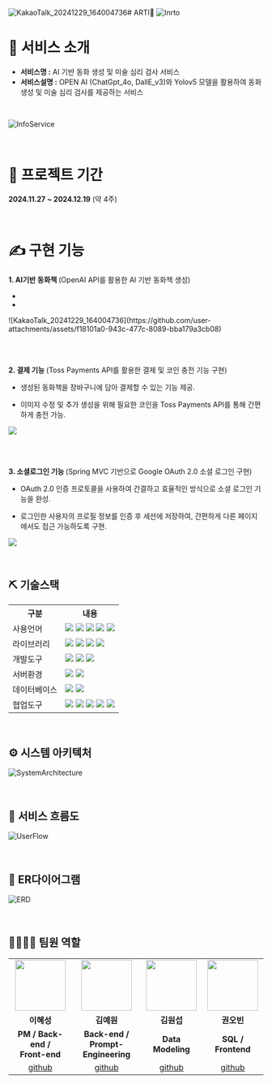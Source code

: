 ![KakaoTalk_20241229_164004736](https://github.com/user-attachments/assets/1e7512af-0516-4d92-a419-f6b232dbd8b8)# ARTI🎨 
![Inrto](https://github.com/user-attachments/assets/b92cca70-427c-40e6-9f88-13ecc1a46895)

# 👀 서비스 소개

* <b>서비스명 :</b> AI 기반 동화 생성 및 미술 심리 검사 서비스
* <b>서비스설명 :</b> OPEN AI (ChatGpt_4o, DallE_v3)와 Yolov5 모델을 활용하여 동화 생성 및 미술 심리 검사를 제공하는 서비스 
<br>

 ![InfoService](https://github.com/user-attachments/assets/34b86fd4-11c4-4f6d-8a13-b9521c53c00f)

<br>

# 📅 프로젝트 기간
<b>2024.11.27 ~ 2024.12.19</b> (약 4주)

<br>

# ✍ 구현 기능

<b>1. AI기반 동화책 </b> (OpenAI API를 활용한 AI 기반 동화책 생성)

-  

- 

<p>
![KakaoTalk_20241229_164004736](https://github.com/user-attachments/assets/f18101a0-943c-477c-8089-bba179a3cb08)
</p>




<br>

<br>

<b>2. 결제 기능 </b> (Toss Payments API를 활용한 결제 및 코인 충전 기능 구현)

- 생성된 동화책을 장바구니에 담아 결제할 수 있는 기능 제공.

- 이미지 수정 및 추가 생성을 위해 필요한 코인을 Toss Payments API를 통해 간편하게 충전 가능.

<p>
<img src="https://github.com/user-attachments/assets/919a2c0b-3093-426b-b6ee-3b92744f3238">
</p>


<br>

<br>


<b>3. 소셜로그인 기능 </b> (Spring MVC 기반으로 Google OAuth 2.0 소셜 로그인 구현)

-  OAuth 2.0 인증 프로토콜을 사용하여 간결하고 효율적인 방식으로 소셜 로그인 기능을 완성.
  
- 로그인한 사용자의 프로필 정보를 인증 후 세션에 저장하여, 간편하게 다른 페이지에서도 접근 가능하도록 구현.

<p>
<img src="https://github.com/user-attachments/assets/198daf32-8c76-4a04-bc04-f78666b4932a">
</p>


<br>

















## ⛏ 기술스택
<table>
    <tr>
        <th>구분</th>
        <th>내용</th>
    </tr>
    <tr>
        <td>사용언어</td>
        <td>
            <img src="https://img.shields.io/badge/Java-007396?style=for-the-badge&logo=java&logoColor=white"/>
            <img src="https://img.shields.io/badge/HTML5-E34F26?style=for-the-badge&logo=HTML5&logoColor=white"/>
            <img src="https://img.shields.io/badge/CSS3-1572B6?style=for-the-badge&logo=CSS3&logoColor=white"/>
            <img src="https://img.shields.io/badge/JavaScript-F7DF1E?style=for-the-badge&logo=JavaScript&logoColor=white"/>
            <img src="https://img.shields.io/badge/python-3776AB?style=for-the-badge&logo=python&logoColor=white"/>
        </td>
    </tr>
    <tr>
        <td>라이브러리</td>
        <td>
            <img src="https://img.shields.io/badge/googlecloud-4285F4?style=for-the-badge&logo=googlecloud&logoColor=white"/>
            <img src="https://img.shields.io/badge/openai-412991?style=for-the-badge&logo=openai&logoColor=white"/>
            <img src="https://img.shields.io/badge/OAuth2.0-000000?style=for-the-badge&logo=OAuth2.0&logoColor=white"/>
            <img src="https://img.shields.io/badge/TossPayments-5865F2?style=for-the-badge&logo=TossPayments&logoColor=white"/>
        </td>
    </tr>
    <tr>
        <td>개발도구</td>
        <td>
            <img src="https://img.shields.io/badge/Eclipse-2C2255?style=for-the-badge&logo=Eclipse&logoColor=white"/>
            <img src="https://img.shields.io/badge/VSCode-007ACC?style=for-the-badge&logo=VisualStudioCode&logoColor=white"/>
            <img src="https://img.shields.io/badge/jupyter-F37626?style=for-the-badge&logo=jupyter&logoColor=white"/>
        </td>
    </tr>
    <tr>
        <td>서버환경</td>
        <td>
            <img src="https://img.shields.io/badge/Apache Tomcat-D22128?style=for-the-badge&logo=Apache Tomcat&logoColor=white"/>
            <img src="https://img.shields.io/badge/Uvicorn-007ACC?style=for-the-badge&logo=Uvicorn&logoColor=white"/>
        </td>
    </tr>
    <tr>
        <td>데이터베이스</td>
        <td>
            <img src="https://img.shields.io/badge/mysql-4479A1?style=for-the-badge&logo=mysql&logoColor=white"/>
            <img src="https://img.shields.io/badge/googlecloudstorage-4285F4?style=for-the-badge&logo=googlecloudstorage&logoColor=white"/>
        </td>
    </tr>
    <tr>
        <td>협업도구</td>
        <td>
            <img src="https://img.shields.io/badge/Git-F05032?style=for-the-badge&logo=Git&logoColor=white"/>
            <img src="https://img.shields.io/badge/GitHub-181717?style=for-the-badge&logo=GitHub&logoColor=white"/> 
            <img src="https://img.shields.io/badge/googledrive-4285F4?style=for-the-badge&logo=googledrive&logoColor=white"/>
            <img src="https://img.shields.io/badge/discord-5865F2?style=for-the-badge&logo=discord&logoColor=white"/>
            <img src="https://img.shields.io/badge/notion-000000?style=for-the-badge&logo=notion&logoColor=white"/>
        </td>
    </tr>
</table>


<br>


## ⚙ 시스템 아키텍처
![SystemArchitecture](https://github.com/user-attachments/assets/1b540465-0ada-4d25-b425-baca6bad0d58)

<br>

## 📌 서비스 흐름도
![UserFlow](https://github.com/user-attachments/assets/d3348034-7e7b-4e6b-9d1f-eea6ee762a1c)

<br>

## 📌 ER다이어그램
![ERD](https://github.com/user-attachments/assets/512b03c0-361b-43e8-b09d-f672c78eae33)

<br>





## 👨‍👩‍👦‍👦 팀원 역할
<table>
  <tr>
    <td align="center"><img src="https://item.kakaocdn.net/do/fd49574de6581aa2a91d82ff6adb6c0115b3f4e3c2033bfd702a321ec6eda72c" width="100" height="100"/></td>
    <td align="center"><img src="https://mb.ntdtv.kr/assets/uploads/2019/01/Screen-Shot-2019-01-08-at-4.31.55-PM-e1546932545978.png" width="100" height="100"/></td>
    <td align="center"><img src="https://mblogthumb-phinf.pstatic.net/20160127_177/krazymouse_1453865104404DjQIi_PNG/%C4%AB%C4%AB%BF%C0%C7%C1%B7%BB%C1%EE_%B6%F3%C0%CC%BE%F0.png?type=w2" width="100" height="100"/></td>
    <td align="center"><img src="https://i.pinimg.com/236x/ed/bb/53/edbb53d4f6dd710431c1140551404af9.jpg" width="100" height="100"/></td>
  </tr>
  <tr>
    <td align="center"><strong>이혜성</strong></td>
    <td align="center"><strong>김예원</strong></td>
    <td align="center"><strong>김원섭</strong></td>
    <td align="center"><strong>권오빈</strong></td>
  </tr>
  <tr>
    <td align="center"><b>PM / Back-end /
                        <br>Front-end</b></td>
    <td align="center"><b>Back-end /
                        <br>Prompt-Engineering</b></td>
    <td align="center"><b>Data Modeling</b></td>
    <td align="center"><b>SQL / Frontend</b></td>
  </tr>
  <tr>
    <td align="center"><a href="https://github.com/user-attachments/assets/f9af1c97-db84-4cee-93e7-7a4ff0f818af" target='_blank'>github</a></td>
    <td align="center"><a href="https://github.com/happycat139" target='_blank'>github</a></td>
    <td align="center"><a href="https://github.com/K-wonsub1871" target='_blank'>github</a></td>
    <td align="center"><a href="https://github.com/fivebin" target='_blank'>github</a></td>
  </tr>
</table>
